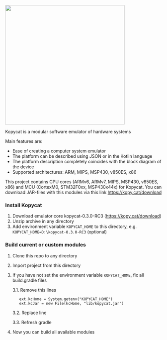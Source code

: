 <img src="https://kopy.cat/static/media/big_logo.169d84fb.png" width="384">

Kopycat is a modular software emulator of hardware systems

Main features are:

- Ease of creating a computer system emulator
- The platform can be described using JSON or in the Kotlin language
- The platform description completely coincides with the block diagram of the device
- Supported architectures: ARM, MIPS, MSP430, v850ES, x86

This project contains CPU cores (ARMv6, ARMv7, MIPS, MSP430, v850ES, x86) and MCU (CortexM0, STM32F0xx, MSP430x44x) for Kopycat. 
You can download JAR-files with this modules via this link https://kopy.cat/download

### Install Kopycat
1. Download emulator core kopycat-0.3.0-RC3 (https://kopy.cat/download)
2. Unzip archive in any directory
3. Add environment variable `KOPYCAT_HOME` to this directory, e.g. `KOPYCAT_HOME=D:\kopycat-0.3.0-RC3` (optional)

### Build current or custom modules
1. Clone this repo to any directory
2. Import project from this directory
3. If you have not set the environment variable `KOPYCAT_HOME`, fix all build.gradle files 
    
    3.1. Remove this lines
          
          ext.kcHome = System.getenv("KOPYCAT_HOME")
          ext.kcJar = new File(kcHome, "lib/kopycat.jar")
    3.2. Replace line
    
    3.3. Refresh gradle
4. Now you can build all available modules
